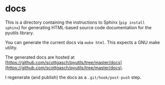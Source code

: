 # docs

This is a directory containing the instructions to Sphinx (`pip install sphinx`)
for generating HTML-based source code documentation for the pyutils library.

You can generate the current docs via `make html`.  This expects a GNU make
utility.

The generated docs are hosted at [https://github.com/scottgasch/pyutils/tree/master/docs](https://github.com/scottgasch/pyutils/tree/master/docs).

I regenerate (and publish) the docs as a `.git/hook/post-push` step.
